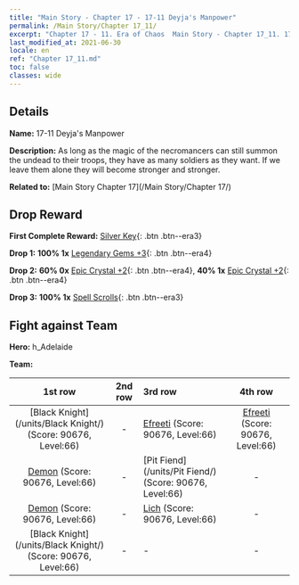 ```yaml
---
title: "Main Story - Chapter 17 - 17-11 Deyja's Manpower"
permalink: /Main Story/Chapter 17_11/
excerpt: "Chapter 17 - 11. Era of Chaos  Main Story - Chapter 17_11. 17-11 Deyja's Manpower"
last_modified_at: 2021-06-30
locale: en
ref: "Chapter 17_11.md"
toc: false
classes: wide
---
```


## Details

 **Name:** 17-11 Deyja's Manpower

 **Description:** As long as the magic of the necromancers can still summon the undead to their troops, they have as many soldiers as they want. If we leave them alone they will become stronger and stronger.

 **Related to:** [Main Story Chapter 17](/Main Story/Chapter 17/)

## Drop Reward

 **First Complete Reward:** [Silver Key](/Items/con_693/){: .btn .btn--era3}

 **Drop 1:** **100% 1x** [Legendary Gems +3](/Items/mat_58/){: .btn .btn--era4}

 **Drop 2:** **60% 0x** [Epic Crystal +2](/Items/mat_52/){: .btn .btn--era4}, **40% 1x** [Epic Crystal +2](/Items/mat_52/){: .btn .btn--era4}

 **Drop 3:** **100% 1x** [Spell Scrolls](/Items/con_694/){: .btn .btn--era3}


## Fight against Team
 **Hero:** h_Adelaide

 **Team:**


  | 1st row | 2nd row | 3rd row | 4th row |
  |:----:|:----:|:----|:----:|
  | [Black Knight](/units/Black Knight/) (Score: 90676, Level:66)  | - | [Efreeti](/units/Efreeti/) (Score: 90676, Level:66)  | [Efreeti](/units/Efreeti/) (Score: 90676, Level:66)  |
  | [Demon](/units/Demon/) (Score: 90676, Level:66)  | - | [Pit Fiend](/units/Pit Fiend/) (Score: 90676, Level:66)  | - |
  | [Demon](/units/Demon/) (Score: 90676, Level:66)  | - | [Lich](/units/Lich/) (Score: 90676, Level:66)  | - |
  | [Black Knight](/units/Black Knight/) (Score: 90676, Level:66)  | - | - | - |


